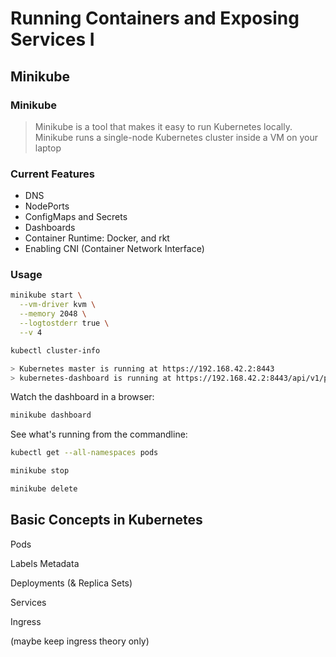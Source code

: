 # Running Containers and Exposing Services I

## Minikube

### Minikube
> Minikube is a tool that makes it easy to run Kubernetes locally. Minikube runs a single-node Kubernetes cluster inside a VM on your laptop

### Current Features

- DNS
- NodePorts
- ConfigMaps and Secrets
- Dashboards
- Container Runtime: Docker, and rkt
- Enabling CNI (Container Network Interface)

### Usage

```bash
minikube start \
  --vm-driver kvm \
  --memory 2048 \
  --logtostderr true \
  --v 4
```

```bash
kubectl cluster-info

> Kubernetes master is running at https://192.168.42.2:8443
> kubernetes-dashboard is running at https://192.168.42.2:8443/api/v1/proxy/namespaces/kube-system/services/kubernetes-dashboard
```

Watch the dashboard in a browser:
```bash
minikube dashboard
```

See what's running from the commandline:
```bash
kubectl get --all-namespaces pods
```

```bash
minikube stop
```

```bash
minikube delete
```

## Basic Concepts in Kubernetes

Pods

Labels
  Metadata

Deployments (& Replica Sets)

Services

Ingress

(maybe keep ingress theory only)
